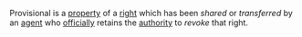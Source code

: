 Provisional is a [property](https://github.com/gcassel/Modular-Organization-Terminology/blob/master/terms/property.md) of a [right](https://github.com/gcassel/Modular-Organization-Terminology/blob/master/terms/right.md) which has been *shared* or *transferred* by an [agent](https://github.com/gcassel/Modular-Organization-Terminology/blob/master/terms/agent.md) who [officially](https://github.com/gcassel/Modular-Organization-Terminology/blob/master/terms/official.md) retains the [authority](https://github.com/gcassel/Modular-Organization-Terminology/blob/master/terms/authority.md) to *revoke* that right.

